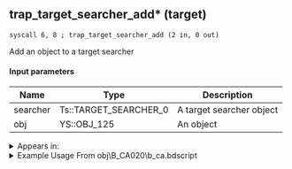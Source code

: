 ## trap_target_searcher_add* (target)

`syscall 6, 8 ; trap_target_searcher_add (2 in, 0 out)`

Add an object to a target searcher

#### Input parameters
| Name | Type | Description
|------|------|------------
| searcher   | Ts::TARGET_SEARCHER_0   | A target searcher object
| obj   | YS::OBJ_125   | An object




<details>
	<summary>Appears in:</summary>
| filename | Entity (obj)
|----------|-------------
| obj\B_CA020\b_ca.bdscript       | ((M) Undead Pirate A)          
| obj\B_CA030\b_ca.bdscript       | ((M) Undead Pirate B)          
| obj\B_CA040\b_ca.bdscript       | ((M) Undead Pirate C)          
| obj\B_CA040_PUB\b_ca.bdscript       | ()          
| obj\M_EX110\m_ex.bdscript       | ((M) Silver Rock)          
| obj\M_EX760\m_ex.bdscript       | ((M) Armored Knight)          
| obj\M_EX760_NM\m_ex.bdscript       | ((M) Armored Knight (NM))          
| obj\M_EX760_RAW\m_ex.bdscript       | ((M) Armored Knight (RAW) (1000 battle))          
| obj\M_EX880_DANCER\m_ex.bdscript       | ((M) Demyx’s water form)          
| obj\M_EX880_DANCER_EH\m_ex.bdscript       | ((M) Demyx’s water form (EH))          
| obj\M_EX880_DANCER_LV99\m_ex.bdscript       | ((M) Demyx’s water form (Data))          
| obj\P_LK020\p_lk.bdscript       | ((P) Donald (LK))          

</details>

<details>
	<summary>Example Usage From obj\B_CA020\b_ca.bdscript</summary>
```
L421:
 popToSp 4
 popToSp 0
 pushFromFSp 0
 syscall 1, 201 ; trap_obj_dir (1 in, 1 out)
 memcpyToSp 16, 32
 pushFromPSp 32
 pushImmf 140
 pushImmf 220
 syscall 0, 18 ; trap_random_range (2 in, 1 out)
 degr 
 syscall 0, 13 ; trap_vector_roty (2 in, 1 out)
 memcpyToSp 16, 48
 pushFromPSp 48
 memcpyToSp 16, 16
 pushFromFSpVal 124
 pushImm 0
 sub 
 neqz 
 jz L647
 pushFromPSpVal 136
 gosub 12, L650
 pushFromPSpVal 136
 pushImmf 0
 pushImmf 1000
 gosub 12, L660
 pushFromPSpVal 136
 pushFromFSp 0
 syscall 6, 8 ; trap_target_searcher_add (2 in, 0 out)
 pushFromFSp 4
 fetchValue 4
 syscall 1, 94 ; trap_sysobj_is_exist (1 in, 1 out)
 jz L498
 pushFromPSpVal 136
 pushFromFSp 4
 syscall 6, 8 ; trap_target_searcher_add (2 in, 0 out)
 jmp L498
```
</details>

